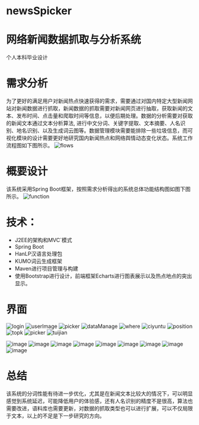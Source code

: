 # newsSpicker
 # 网络新闻数据抓取与分析系统
 个人本科毕业设计
 # 需求分析

为了更好的满足用户对新闻热点快速获得的需求，需要通过对国内特定大型新闻网站对新闻数据进行抓取，新闻数据的抓取需要对新闻网页进行抽取，获取新闻的文本、发布时间、点击量和爬取时间等信息，以便后期处理。数据的分析需要对获取的新闻文本通过文本分析算法, 进行中文分词、关键字提取、文本摘要、人名识别、地名识别、以及生成词云图等。数据管理模块需要能排除一些垃圾信息，而可视化模块的设计需要更好地研究国内新闻热点和网络舆情动态变化状态。系统工作流程图如下图所示。
![flows](https://user-images.githubusercontent.com/52912000/112753234-562fa300-9009-11eb-84a2-65128d85eaa4.png)


# 概要设计
该系统采用Spring Boot框架，按照需求分析得出的系统总体功能结构图如图下图所示。
![function](https://user-images.githubusercontent.com/52912000/112753243-60ea3800-9009-11eb-8cd2-02e56c6bc705.png)

# 技术：

- J2EE的架构和MVC`模式
- Spring Boot
- HanLP汉语言处理包
- KUMO词云生成框架
- Maven进行项目管理与构建
- 使用Bootstrap进行设计，前端框架Echarts进行图表展示以及热点地点的突出显示。


# 界面







![login](https://user-images.githubusercontent.com/52912000/112753309-adce0e80-9009-11eb-9ff7-109d3f60d07e.png)
![userImage](https://user-images.githubusercontent.com/52912000/112753321-b7f00d00-9009-11eb-8c86-d36fd9463fe7.png)
![picker](https://user-images.githubusercontent.com/52912000/112753324-be7e8480-9009-11eb-82a6-f11e8777f28f.png)
![dataManage](https://user-images.githubusercontent.com/52912000/112753334-c4746580-9009-11eb-8538-7ca85f529ecf.png)
![where](https://user-images.githubusercontent.com/52912000/112753340-c8a08300-9009-11eb-8918-79da6137eae0.png)
![ciyuntu](https://user-images.githubusercontent.com/52912000/112753342-ca6a4680-9009-11eb-9ef7-6310959da9ef.png)
![position](https://user-images.githubusercontent.com/52912000/112753345-cf2efa80-9009-11eb-96bf-8066e285ab87.png)
![topk](https://user-images.githubusercontent.com/52912000/112753347-d0f8be00-9009-11eb-8c2f-8cc1c1b49395.png)
![picker](https://user-images.githubusercontent.com/52912000/112753353-d5bd7200-9009-11eb-826b-c296a7afedba.png)
![tuijian](https://user-images.githubusercontent.com/52912000/112753355-d81fcc00-9009-11eb-9973-953cc729b582.png)

![image](https://github.com/justDoForever/newsSpicker/edit/master/image/login.png)
![image](https://github.com/justDoForever/newsSpicker/edit/master/image/userImage.png)
![image](https://github.com/justDoForever/newsSpicker/edit/master/image/dataManage.png)
![image](https://github.com/justDoForever/newsSpicker/edit/master/image/picker.png)
![image](https://github.com/justDoForever/newsSpicker/edit/master/image/topk.png)
![image](https://github.com/justDoForever/newsSpicker/edit/master/image/ciyuntu.png)
![image](https://github.com/justDoForever/newsSpicker/edit/master/image/where.png)
![image](https://github.com/justDoForever/newsSpicker/edit/master/image/position.png)
![image](https://github.com/justDoForever/newsSpicker/edit/master/image/tuijian.png)



# 总结
该系统的分词性能有待进一步优化，尤其是在新闻文本比较大的情况下，可以明显感觉到系统延迟，可能降低用户的体验感，还有人名识别的精度不是很高，算法也需要改进，语料库也需要更新，对数据的抓取类型也可以进行扩展，可以不仅局限于文本，以上的不足是下一步研究的方向。
